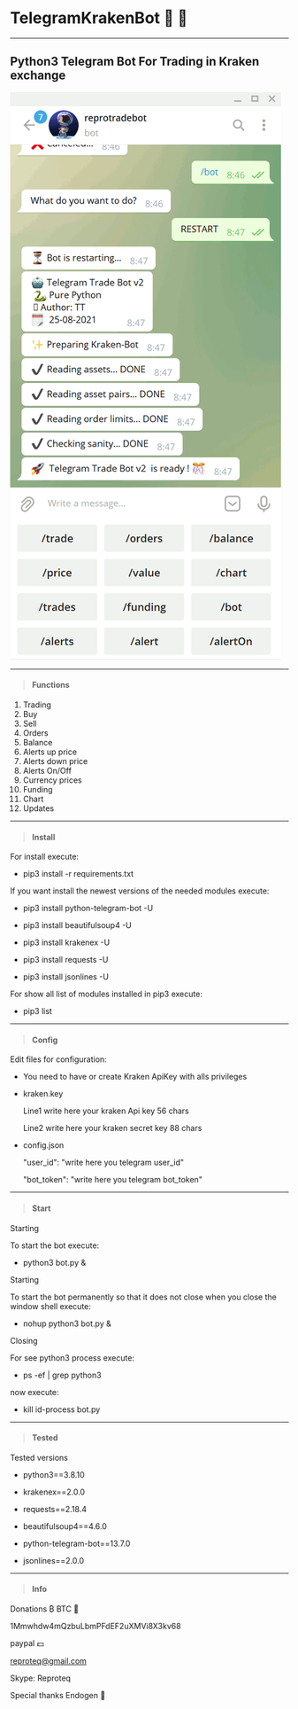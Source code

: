 # TelegramKrakenBot   🤖 💱
---
## Python3 Telegram Bot For Trading in Kraken exchange

![alt tag](https://github.com/reproteq/TelegramKrakenBot/blob/main/TelegramKrakenBot.gif) 

---

> #### Functions

  1. Trading
  2. Buy
  3. Sell
  4. Orders 
  5. Balance
  6. Alerts up price 
  7. Alerts down price 
  8. Alerts On/Off
  9. Currency prices 
  10. Funding 
  11. Chart 
  12. Updates

---
> #### Install
For install execute:

 - pip3 install -r requirements.txt


If you want install the newest versions of the needed modules execute:

 - pip3 install python-telegram-bot -U

 - pip3 install beautifulsoup4 -U

 - pip3 install krakenex -U

 - pip3 install requests -U

 - pip3 install jsonlines -U

For show all list of modules installed in pip3 execute:

 - pip3 list


---
> #### Config

Edit files for configuration:

- You need to have or create Kraken ApiKey with alls privileges

- kraken.key

  Line1 write here your kraken Api key 56 chars

  Line2 write here your kraken secret key 88 chars




- config.json

  "user_id": "write here you telegram user_id"

  "bot_token": "write here you telegram bot_token"


---
> #### Start

Starting

To start the bot execute:

 - python3 bot.py &



Starting

To start the bot permanently so that it does not close when you close the window shell execute:

 - nohup python3 bot.py &



Closing

For see python3 process execute:

 - ps -ef | grep python3

now execute:

 - kill id-process bot.py


---
> #### Tested

Tested versions

 - python3==3.8.10

 - krakenex==2.0.0

 - requests==2.18.4

 - beautifulsoup4==4.6.0

 - python-telegram-bot==13.7.0

 - jsonlines==2.0.0


---
> #### Info

  Donations ₿ BTC 🥇

  1Mmwhdw4mQzbuLbmPFdEF2uXMVi8X3kv68

  paypal 💵

  reproteq@gmail.com

  Skype: Reproteq 

  Special thanks Endogen 🖖
